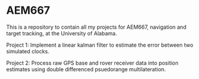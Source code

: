# AEM667

This is a repository to contain all my projects for AEM667, navigation and target tracking,
at the University of Alabama.

Project 1: Implement a linear kalman filter to estimate the error between two simulated clocks.

Project 2: Process raw GPS base and rover receiver data into position estimates using double differenced psuedorange multilateration.
